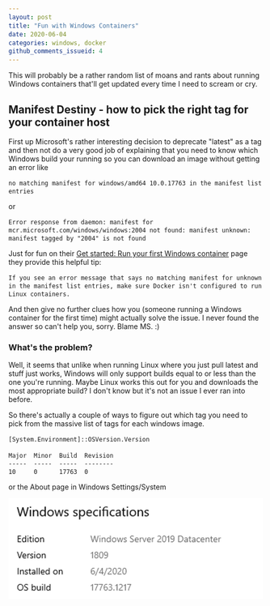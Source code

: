 ```yaml
---
layout: post
title: "Fun with Windows Containers"
date: 2020-06-04
categories: windows, docker
github_comments_issueid: 4
---
```


This will probably be a rather random list of moans and rants about running Windows containers that'll get updated every time I need to scream or cry.

## Manifest Destiny - how to pick the right tag for your container host

First up Microsoft's rather interesting decision to deprecate "latest" as a tag and then not do a very good job of explaining that you need to know which Windows build your running so you can download an image without getting an error like

```(powershell)
no matching manifest for windows/amd64 10.0.17763 in the manifest list entries
```

or

```(powershell)
Error response from daemon: manifest for mcr.microsoft.com/windows/windows:2004 not found: manifest unknown: manifest tagged by "2004" is not found
```

Just for fun on their [Get started: Run your first Windows container](https://docs.microsoft.com/en-us/virtualization/windowscontainers/quick-start/run-your-first-container) page they provide this helpful tip:

```(text)
If you see an error message that says no matching manifest for unknown in the manifest list entries, make sure Docker isn't configured to run Linux containers.
```

And then give no further clues how you (someone running a Windows container for the first time) might actually solve the issue. I never found the answer so can't help you, sorry. Blame MS. :)

### What's the problem?

Well, it seems that unlike when running Linux where you just pull latest and stuff just works, Windows will only support builds equal to or less than the one you're running. Maybe Linux works this out for you and downloads the most appropriate build? I don't know but it's not an issue I ever ran into before. 

So there's actually a couple of ways to figure out which tag you need to pick from the massive list of tags for each windows image.

```(powershell)
[System.Environment]::OSVersion.Version

Major  Minor  Build  Revision
-----  -----  -----  --------
10     0      17763  0
```

or the About page in Windows Settings/System

![alt text](https://github.com/ruebroad/ruebroad.github.io/raw/master/images/windows_build_info.png)
